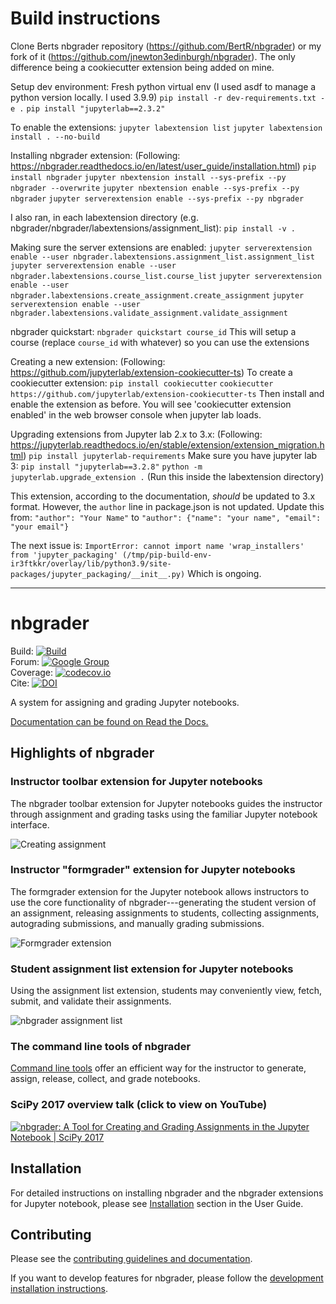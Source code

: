 # Build instructions
Clone Berts nbgrader repository (https://github.com/BertR/nbgrader) or my fork of it (https://github.com/jnewton3edinburgh/nbgrader). The only difference being a cookiecutter extension being added on mine.
 
Setup dev environment:
Fresh python virtual env (I used asdf to manage a python version locally. I used 3.9.9)
`pip install -r dev-requirements.txt -e .`
`pip install "jupyterlab==2.3.2"`

To enable the extensions:
`jupyter labextension list`
`jupyter labextension install . --no-build`

Installing nbgrader extension:
(Following: https://nbgrader.readthedocs.io/en/latest/user_guide/installation.html)
`pip install nbgrader`
`jupyter nbextension install --sys-prefix --py nbgrader --overwrite`
`jupyter nbextension enable --sys-prefix --py nbgrader`
`jupyter serverextension enable --sys-prefix --py nbgrader`

I also ran, in each labextension directory (e.g. nbgrader/nbgrader/labextensions/assignment_list):
`pip install -v .`

Making sure the server extensions are enabled:
`jupyter serverextension enable --user nbgrader.labextensions.assignment_list.assignment_list`
`jupyter serverextension enable --user nbgrader.labextensions.course_list.course_list`
`jupyter serverextension enable --user nbgrader.labextensions.create_assignment.create_assignment`
`jupyter serverextension enable --user nbgrader.labextensions.validate_assignment.validate_assignment`

nbgrader quickstart:
`nbgrader quickstart course_id`
This will setup a course (replace `course_id` with whatever) so you can use the extensions

Creating a new extension:
(Following: https://github.com/jupyterlab/extension-cookiecutter-ts)
To create a cookiecutter extension:
`pip install cookiecutter`
`cookiecutter https://github.com/jupyterlab/extension-cookiecutter-ts`
Then install and enable the extension as before.
You will see 'cookiecutter extension enabled' in the web browser console when jupyter lab loads.


Upgrading extensions from Jupyter lab 2.x to 3.x:
(Following: https://jupyterlab.readthedocs.io/en/stable/extension/extension_migration.html)
`pip install jupyterlab-requirements`
Make sure you have jupyter lab 3: `pip install "jupyterlab==3.2.8"`
`python -m jupyterlab.upgrade_extension .` (Run this inside the labextension directory)

This extension, according to the documentation, *should* be updated to 3.x format. However, the `author` line in package.json is not updated. Update this from:
`"author": "Your Name"` to `"author": {"name": "your name", "email": "your email"}`

The next issue is:
`ImportError: cannot import name 'wrap_installers' from 'jupyter_packaging' (/tmp/pip-build-env-ir3ftkkr/overlay/lib/python3.9/site-packages/jupyter_packaging/__init__.py)`
Which is ongoing.

---

# nbgrader

Build: [![Build](https://img.shields.io/github/workflow/status/jupyter/nbgrader/Test?logo=github&label=tests)](https://github.com/jupyter/nbgrader/actions)  
Forum: [![Google Group](https://img.shields.io/badge/-Google%20Group-lightgrey.svg)](https://groups.google.com/forum/#!forum/jupyter)  
Coverage: [![codecov.io](http://codecov.io/github/jupyter/nbgrader/coverage.svg?branch=master)](http://codecov.io/github/jupyter/nbgrader?branch=master)  
Cite: [![DOI](https://jose.theoj.org/papers/10.21105/jose.00032/status.svg)](https://doi.org/10.21105/jose.00032)

A system for assigning and grading Jupyter notebooks.

[Documentation can be found on Read the Docs.](https://nbgrader.readthedocs.io/en/stable/)

## Highlights of nbgrader

### Instructor toolbar extension for Jupyter notebooks
The nbgrader toolbar extension for Jupyter notebooks guides the instructor through
assignment and grading tasks using the familiar Jupyter notebook interface.

![Creating assignment](nbgrader/docs/source/user_guide/images/creating_assignment.gif "Creating assignment")

### Instructor "formgrader" extension for Jupyter notebooks

The formgrader extension for the Jupyter notebook allows instructors to use
the core functionality of nbgrader---generating the student version of an
assignment, releasing assignments to students, collecting assignments,
autograding submissions, and manually grading submissions.

![Formgrader extension](nbgrader/docs/source/user_guide/images/formgrader.gif "Formgrader extension")

### Student assignment list extension for Jupyter notebooks
Using the assignment list extension, students may conveniently view, fetch,
submit, and validate their assignments.

![nbgrader assignment list](nbgrader/docs/source/user_guide/images/student_assignment.gif "nbgrader assignment list")

### The command line tools of nbgrader

[Command line tools](https://nbgrader.readthedocs.io/en/latest/command_line_tools/index.html)
offer an efficient way for the instructor to generate, assign, release, collect,
and grade notebooks.

### SciPy 2017 overview talk (click to view on YouTube)

[![nbgrader: A Tool for Creating and Grading Assignments in the Jupyter Notebook | SciPy 2017 ](http://img.youtube.com/vi/5WUm0QuJdFw/0.jpg)](http://www.youtube.com/watch?v=5WUm0QuJdFw "nbgrader: A Tool for Creating and Grading Assignments in the Jupyter Notebook | SciPy 2017 ")

## Installation

For detailed instructions on installing nbgrader and the nbgrader extensions
for Jupyter notebook, please see [Installation](https://nbgrader.readthedocs.io/en/latest/user_guide/installation.html)
section in the User Guide.


## Contributing
Please see the [contributing guidelines and documentation](https://nbgrader.readthedocs.io/en/latest/contributor_guide/overview.html).

If you want to develop features for nbgrader, please follow the
[development installation instructions](https://nbgrader.readthedocs.io/en/latest/contributor_guide/installation_developer.html).
